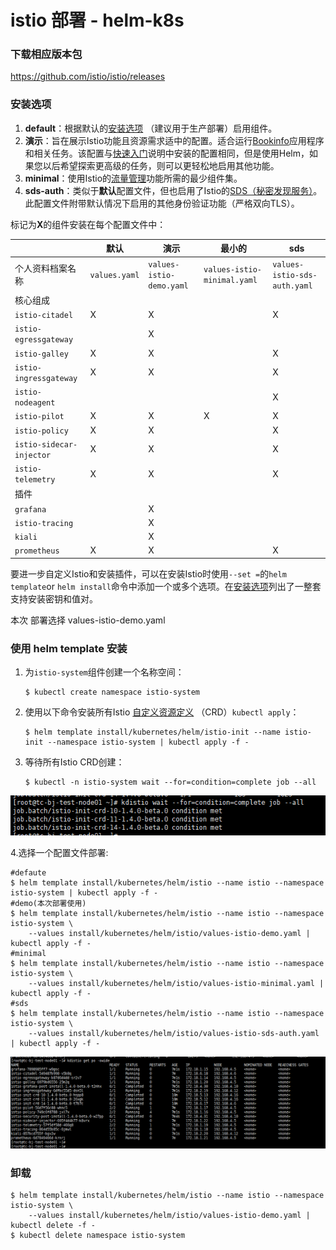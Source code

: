 # istio 部署 - helm-k8s

### 下载相应版本包

 https://github.com/istio/istio/releases 

### 安装选项

1. **default**：根据默认的[安装选项](https://preliminary.istio.io/docs/reference/config/installation-options/) （建议用于生产部署）启用组件。
2. **演示**：旨在展示Istio功能且资源需求适中的配置。适合运行[Bookinfo](https://preliminary.istio.io/docs/examples/bookinfo/)应用程序和相关任务。该配置与[快速入门](https://preliminary.istio.io/docs/setup/install/kubernetes/)说明中安装的配置相同，但是使用Helm，如果您以后希望探索更高级的任务，则可以更轻松地启用其他功能。
3. **minimal**：使用Istio的[流量管理](https://preliminary.istio.io/docs/tasks/traffic-management/)功能所需的最少组件集。
4. **sds-auth**：类似于**默认**配置文件，但也启用了Istio的[SDS（秘密发现服务）](https://preliminary.istio.io/docs/tasks/security/auth-sds)。此配置文件附带默认情况下启用的其他身份验证功能（严格双向TLS）。

标记为**X**的组件安装在每个配置文件中：

|                          | 默认          | 演示                     | 最小的                      | sds                          |
| ------------------------ | ------------- | ------------------------ | --------------------------- | ---------------------------- |
| 个人资料档案名称         | `values.yaml` | `values-istio-demo.yaml` | `values-istio-minimal.yaml` | `values-istio-sds-auth.yaml` |
| 核心组成                 |               |                          |                             |                              |
| `istio-citadel`          | X             | X                        |                             | X                            |
| `istio-egressgateway`    |               | X                        |                             |                              |
| `istio-galley`           | X             | X                        |                             | X                            |
| `istio-ingressgateway`   | X             | X                        |                             | X                            |
| `istio-nodeagent`        |               |                          |                             | X                            |
| `istio-pilot`            | X             | X                        | X                           | X                            |
| `istio-policy`           | X             | X                        |                             | X                            |
| `istio-sidecar-injector` | X             | X                        |                             | X                            |
| `istio-telemetry`        | X             | X                        |                             | X                            |
| 插件                     |               |                          |                             |                              |
| `grafana`                |               | X                        |                             |                              |
| `istio-tracing`          |               | X                        |                             |                              |
| `kiali`                  |               | X                        |                             |                              |
| `prometheus`             | X             | X                        |                             | X                            |

要进一步自定义Istio和安装插件，可以在安装Istio时使用`--set =`的`helm template`or `helm install`命令中添加一个或多个选项。在[安装选项](https://preliminary.istio.io/docs/reference/config/installation-options/)列出了一整套支持安装密钥和值对。

本次 部署选择 values-istio-demo.yaml 



### 使用 helm template 安装

1. 为`istio-system`组件创建一个名称空间：

   ```shell
   $ kubectl create namespace istio-system
   ```

   

2. 使用以下命令安装所有Istio [自定义资源定义](https://kubernetes.io/docs/concepts/extend-kubernetes/api-extension/custom-resources/#customresourcedefinitions) （CRD）`kubectl apply`：

   ```shell
   $ helm template install/kubernetes/helm/istio-init --name istio-init --namespace istio-system | kubectl apply -f -
   ```

   

3. 等待所有Istio CRD创建：

   ```shell
   $ kubectl -n istio-system wait --for=condition=complete job --all
   ```

![](images\install-1.png)

4.选择一个配置文件部署:

```shell
#defaute
$ helm template install/kubernetes/helm/istio --name istio --namespace istio-system | kubectl apply -f -
#demo(本次部署使用)
$ helm template install/kubernetes/helm/istio --name istio --namespace istio-system \
    --values install/kubernetes/helm/istio/values-istio-demo.yaml | kubectl apply -f -
#minimal
$ helm template install/kubernetes/helm/istio --name istio --namespace istio-system \
    --values install/kubernetes/helm/istio/values-istio-minimal.yaml | kubectl apply -f -
#sds
$ helm template install/kubernetes/helm/istio --name istio --namespace istio-system \
    --values install/kubernetes/helm/istio/values-istio-sds-auth.yaml | kubectl apply -f -

```

![](images\install-2.png)





###  卸载

```shell
$ helm template install/kubernetes/helm/istio --name istio --namespace istio-system \
    --values install/kubernetes/helm/istio/values-istio-demo.yaml | kubectl delete -f -
$ kubectl delete namespace istio-system
```



[官网]: https://preliminary.istio.io/docs/setup/install/helm/

